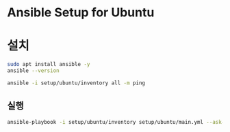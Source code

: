 # Ansible Setup for Ubuntu

# 설치

```sh
sudo apt install ansible -y
ansible --version
```

```sh
ansible -i setup/ubuntu/inventory all -m ping
```

## 실행

```sh
ansible-playbook -i setup/ubuntu/inventory setup/ubuntu/main.yml --ask-become-pass -v
```
